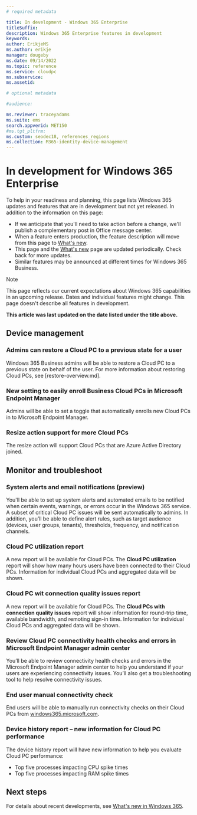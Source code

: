 ```yaml
---
# required metadata

title: In development - Windows 365 Enterprise
titleSuffix: 
description: Windows 365 Enterprise features in development
keywords:
author: ErikjeMS 
ms.author: erikje
manager: dougeby
ms.date: 09/14/2022
ms.topic: reference
ms.service: cloudpc
ms.subservice: 
ms.assetid: 

# optional metadata

#audience:

ms.reviewer: traceyadams
ms.suite: ems
search.appverid: MET150
#ms.tgt_pltfrm:
ms.custom: seodec18, references_regions
ms.collection: M365-identity-device-management
---
```


# In development for Windows 365 Enterprise

To help in your readiness and planning, this page lists Windows 365 updates and features that are in development but not yet released. In addition to the information on this page:

- If we anticipate that you'll need to take action before a change, we'll publish a complementary post in Office message center.
- When a feature enters production, the feature description will move from this page to [What's new](whats-new.md).
- This page and the [What's new](whats-new.md) page are updated periodically. Check back for more updates.
- Similar features may be announced at different times for Windows 365 Business.

> [!NOTE]
> This page reflects our current expectations about Windows 365 capabilities in an upcoming release. Dates and individual features might change. This page doesn't describe all features in development.

**This article was last updated on the date listed under the title above.**

<!-- Common categories:  
## App management
## Device configuration
## Device provisioning
## Device management
## Intune apps
## Monitor and troubleshoot
## Role-based access control
## Security
## End-user experience

-->

<!-- ***********************************************-->
<!--## App management-->

<!--***********************************************-->
## Device management

### Admins can restore a Cloud PC to a previous state for a user<!--40784300-->
Windows 365 Business admins will be able to restore a Cloud PC to a previous state on behalf of the user. For more information about restoring Cloud PCs, see [restore-overview.md].

### New setting to easily enroll Business Cloud PCs in Microsoft Endpoint Manager<!--40009143-->

Admins will be able to set a toggle that automatically enrolls new Cloud PCs in to Microsoft Endpoint Manager.

### Resize action support for more Cloud PCs<!--40263425-->

The resize action will support Cloud PCs that are Azure Active Directory joined.

<!-- ***********************************************-->
<!--## Device provisioning-->

<!--***********************************************-->
<!--
## End user experience
-->

<!-- ***********************************************-->
## Monitor and troubleshoot

### System alerts and email notifications (preview)<!--40932899-->
You'll be able to set up system alerts and automated emails to be notified when certain events, warnings, or errors occur in the Windows 365 service. A subset of critical Cloud PC issues will be sent automatically to admins. In addition, you’ll be able to define alert rules, such as target audience (devices, user groups, tenants), thresholds, frequency, and notification channels.

### Cloud PC utilization report<!--40636545-->
A new report will be available for Cloud PCs. The **Cloud PC utilization** report will show how many hours users have been connected to their Cloud PCs. Information for individual Cloud PCs and aggregated data will be shown.

### Cloud PC wit connection quality issues report<!--40636545-->
A new report will be available for Cloud PCs. The **Cloud PCs with connection quality issues** report will show information for round-trip time, available bandwidth, and remoting sign-in time. Information for individual Cloud PCs and aggregated data will be shown.

### Review Cloud PC connectivity health checks and errors in Microsoft Endpoint Manager admin center<!--38469622 -->

You’ll be able to review connectivity health checks and errors in the Microsoft Endpoint Manager admin center to help you understand if your users are experiencing connectivity issues. You’ll also get a troubleshooting tool to help resolve connectivity issues.

### End user manual connectivity check<!--37679345 -->

End users will be able to manually run connectivity checks on their Cloud PCs from [windows365.microsoft.com](https://windows365.microsoft.com).

### Device history report – new information for Cloud PC performance<!--38310774  -->

The device history report will have new information to help you evaluate Cloud PC performance:

- Top five processes impacting CPU spike times
- Top five processes impacting RAM spike times

<!-- ***********************************************-->
<!-- ## Provisioning -->

<!-- ***********************************************-->
<!--## Role-based access control-->

## Next steps

For details about recent developments, see [What's new in Windows 365](whats-new.md).
